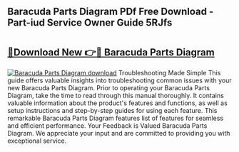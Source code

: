 ## Baracuda Parts Diagram PDf Free Download - Part-iud Service Owner Guide 5RJfs

# <h2><a href="http://dfryalq.blite.top/?on=Baracuda+Parts+Diagram">🔗Download New 👉🔴 Baracuda Parts Diagram</a></h2>

[![Baracuda Parts Diagram download](https://i.imgur.com/lujVjoI.png)](http://dfryalq.blite.top/?on=Baracuda+Parts+Diagram)
Troubleshooting Made Simple This guide offers valuable insights into troubleshooting common issues with your new Baracuda Parts Diagram. Prior to operating your Baracuda Parts Diagram, take the time to read through this manual thoroughly. It contains valuable information about the product's features and functions, as well as setup instructions and step-by-step guides for using each feature. This remarkable Baracuda Parts Diagram features list of features for seamless and efficient performance. Your Feedback is Valued Baracuda Parts Diagram. We appreciate your input and are committed to providing you with exceptional service.
